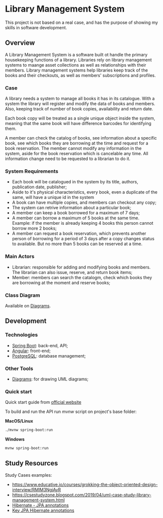 # Library Management System
This project is not based on a real case, and has the purpose of showing my skills in software development.

## Overview
A Library Management System is a software built ot handle the primary housekeeping functions of a library. Libraries rely on library management systems to maange asset collections as well as relationships with their members. Library management systems help libraries keep track of the books and their checkouts, as well as members' subscriptions and profiles.

### Case
A library needs a system to manage all books it has in its catalogue. With a system the library will register and modify the data of books and members. Also, keeping track of number of book copies, availability and return date.

Each book copy will be treated as a single unique object inside the system, meaning that the same book will have difference barcodes for identifying them.

A member can check the catalog of books, see information about a specific book, see which books they are borrowing at the time and request for a book reservation. The member cannot modify any information in the system, aside for the book reservation which is cancelable any time. All information change need to be requested to a librarian to do it.

### System Requirements
* Each book will be catalogued in the system by its title, authors, publication date, publisher;
* Aside to it's physical characteristics, every book, even a duplicate of the same, will have a unique id in the system
* A book can have multiple copies, and members can checkout any copy;
* The system can retrive information about a particular book;
* A member can keep a book borrowed for a maximum of 7 days;
* A member can borrow a maximum of 5 books at the same time. Example: if the member is already keeping 4 books this person cannot borrow more 2 books;
* A member can request a book reservation, which prevents another person of borrowing for a period of 3 days after a copy changes status to available. But no more than 5 books can be reserved at a time.

### Main Actors
* Librarian: responsible for adding and modifying books and members. The librarian can also issue, reserve, and return book items;
* Member: members can search the catalogm, check which books they are borrowing at the moment and reserve books;

### Class Diagram
Available on [Diagrams](https://viewer.diagrams.net/?tags=%7B%7D&highlight=0000ff&edit=_blank&layers=1&nav=1#R7ZvbUuM4EIafJpdsxYeEcEkSBpgNUwyBZYubKcUWsRbZ7ZWV0zz9tG05IbFIAhU7w5SqUmC12wd1f5b9t%2BWG0wvnl4LEwQ34lDfspj9vOP2GbZ%2B2Ovg3NSxyg2WdNXPLWDBf2VaGIftJlbFwmzCfJmuOEoBLFq8bPYgi6sk1GxECZutuz8DXjxqTMS0Zhh7hZesj82WQWzv26cp%2BRdk4KI5stc%2FyNSEpnFVPkoD4MHtlci4aTk8AyHwpnPcoT4NXxOXxevHIBy%2Fty6%2Ffk%2F%2FJQ%2Ffv%2B2%2F%2FnOQ7%2B%2FKeTZZdEDSSH961GLpP86%2BDq5vvd9Ph%2Bfzk%2Bunf6UkRnkQuioBRH%2BOnmiBkAGOICL9YWbsCJpFP0902sbXyGQDEaLTQ%2BB%2BVcqFgIBMJaApkyNXaPftTnBtMhEe3dELlRxIxpnKLX4Fk2sNXcKhwXVIIqRQLdBCUE8mm6wQRBeJ46bcKNi6oeL8j9upspoRP1JG6AC%2BlfCQzFnISpYF%2FhkgWqUnjSDgbR7jsYRypQMOUCsmQ%2FXO1QqYJ6XoB4%2F6ALGCSRieRxHspWt0ABPuJuyVFbnC1kCpzdnvNY5huqbIuaII%2Bt0UKrQ3TDZmvOQ5IIpXBA85JnLDRshshJo5FXZASQuX0PkLSbtP51pSqtXZTRV0NZ60zJ2%2FPVmOD1VE%2Bwetxoe1WhIFVwuBEbXKO%2FwcQjUtIYGdllioBL7QHHDD3%2FQhyRhjnG6YCE06f5ZuQJDHxWDQeZD59d2W5U0FITYDbPvNsEAyY79MoGw0kkSTPZpq6GFgksyC1uvjDWPaaf7UaLTzxHratVRt%2FqbuQPYiwL4RluaaIyoymuHTHnCTJm2PG1otqNxGKAGR8LwAKv4Pnv63Nv2QyjWiKwFAKZiCoFIKWfWQIzrQQ4J0zSHNoKKiFgtPOkSk41VIQT0YckyQZRD98ItWo0MelexZSQ0SFRFhN98hIdN5GIgmoGRtqI8FpHpkEu0RCKeGcZYnME16oXetD2Q4xb5nYU%2Bm9z6TdiVVCwCkj4GjSzcmI8ltIWDqMoU3kvhsY7Mr0OsoswiuAySqz3trz6bBTlTgoi8QexAsjEps7r%2FvDCMbWhmBsO5pHxbZOMDqVMWEU4yFvBdZBJKMOgcpuBZarJWAE8HJtKKiJAp1mrIqCp%2F6dbT8sut9%2BxPdt1ncebq%2B%2BaOqHmWacEsbzsKYcdAE4JZFBoUoUdMKxVhT0d4QRER74CoSHh%2Bu%2BoaBKCrRisd77gtEIb2uEehjQyUQdA1U9HNqtEgI3NBzhg7%2BRDDVJhuULY8WE09yTieWr9cNToX%2FJsC4Z0MeZny8DY24T%2BwwRy%2Bvt86gHW%2F%2ByISKheeFUGwV1qgftKTtvyAffx5E1MSDUBUKd2kEPgl480BB1pMGgLgyOLx6KwubmRATKaRxkKTQs1MTCviKiOhYcLQsxdn4Gwjco1IaC7gVUvU%2BL5UkJpZSbmkKlDHT2fFasqqbglGsKdzShYprNSdkmHE2NoaIaQ8vaqDG4mnms2hpDZfNYnX1qDOZese844Xy%2BwoKjLyywJJlQM3OtZhqOXmBw9QWGMKtGm9fUdXFw9PqCq68veBAvDAV1UXD88oKrLy9gk%2FlMLsxshfpYOH55wWjKg2rKDzCwb12hKk1Z6JVP%2FeFpcYHs%2FPK0eBb6Tb48dd0%2FIPjFNNjdwbdqCj42V1%2BDZ%2BtefVPvXPwC).

## Development

### Technologies
* [Spring Boot](https://spring.io/): back-end, API;
* [Angular](https://angular.io/): front-end;
* [PostgreSQL](https://www.postgresql.org/): database management;

### Other Tools
* [Diagrams](https://app.diagrams.net/): for drawing UML diagrams;

### Quick start
Quick start guide from [official website](https://spring.io/quickstart)

To build and run the API run _mvnw_ script on project's base folder:

__MacOS/Linux__
```bash
./mvnw spring-boot:run
```

__Windows__
```bash
mvnw spring-boot:run
```

## Study Resources
Study Cases examples:

* https://www.educative.io/courses/grokking-the-object-oriented-design-interview/RMlM3NgjAyR
* https://csestudyzone.blogspot.com/2019/04/uml-case-study-library-management-system.html
* [Hibernate - JPA annotations](https://www.techferry.com/articles/hibernate-jpa-annotations.html)
* [Key JPA Hibernate annotations](https://thorben-janssen.com/key-jpa-hibernate-annotations/)